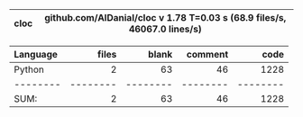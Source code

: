 cloc|github.com/AlDanial/cloc v 1.78  T=0.03 s (68.9 files/s, 46067.0 lines/s)
--- | ---

Language|files|blank|comment|code
:-------|-------:|-------:|-------:|-------:
Python|2|63|46|1228
--------|--------|--------|--------|--------
SUM:|2|63|46|1228
